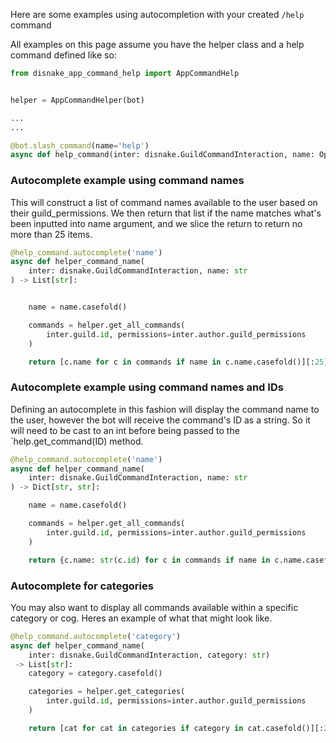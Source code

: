 Here are some examples using autocompletion with your created `/help` command

All examples on this page assume you have the helper class and a help command defined like so:
```py
from disnake_app_command_help import AppCommandHelp


helper = AppCommandHelper(bot)

...
...

@bot.slash_command(name='help')
async def help_command(inter: disnake.GuildCommandInteraction, name: Optional[str] = None)
```


### Autocomplete example using command names
This will construct a list of command names available to the user based on their guild_permissions.
We then return that list if the name matches what's been inputted into name argument, and we
slice the return to return no more than 25 items.

```py
@help_command.autocomplete('name')
async def helper_command_name(
    inter: disnake.GuildCommandInteraction, name: str
) -> List[str]:


    name = name.casefold()

    commands = helper.get_all_commands(
        inter.guild.id, permissions=inter.author.guild_permissions
    )

    return [c.name for c in commands if name in c.name.casefold()][:25]
```


### Autocomplete example using command names and IDs
Defining an autocomplete in this fashion will display the command name to the user, however
the bot will receive the command's ID as a string.  So it will need to be cast to an int before
being passed to the `help.get_command(ID) method.

```py
@help_command.autocomplete('name')
async def helper_command_name(
    inter: disnake.GuildCommandInteraction, name: str
) -> Dict[str, str]:

    name = name.casefold()

    commands = helper.get_all_commands(
        inter.guild.id, permissions=inter.author.guild_permissions
    )

    return {c.name: str(c.id) for c in commands if name in c.name.casefold()}
```


### Autocomplete for categories
You may also want to display all commands available within a specific category or cog.
Heres an example of what that might look like.

```py
@help_command.autocomplete('category')
async def helper_command_name(
    inter: disnake.GuildCommandInteraction, category: str)
 -> List[str]:
    category = category.casefold()

    categories = helper.get_categories(
        inter.guild.id, permissions=inter.author.guild_permissions
    )

    return [cat for cat in categories if category in cat.casefold()][:25]
```
